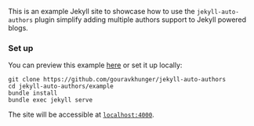This is an example Jekyll site to showcase how to use the `jekyll-auto-authors` plugin simplify adding multiple authors support to Jekyll powered blogs.

### Set up

You can preview this example [here](https://auto-authors.gourav.sh) or set it up locally:

```
git clone https://github.com/gouravkhunger/jekyll-auto-authors
cd jekyll-auto-authors/example
bundle install
bundle exec jekyll serve
```

The site will be accessible at [`localhost:4000`](http://localhost:4000).
